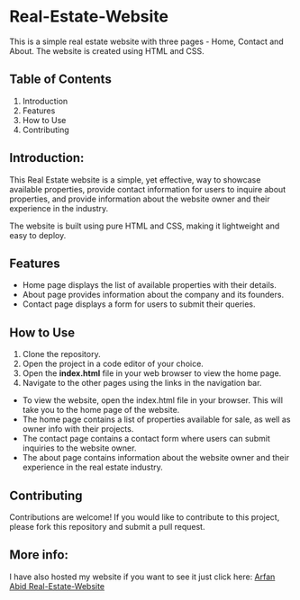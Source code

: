 # Real-Estate-Website
This is a simple real estate website with three pages - Home, Contact and About. The website is created using HTML and CSS.


## Table of Contents
1. Introduction
2. Features
2. How to Use
4. Contributing

## Introduction: 
This Real Estate website is a simple, yet effective, way to showcase available properties, provide contact information for users to inquire about properties, and provide information about the website owner and their experience in the industry.

The website is built using pure HTML and CSS, making it lightweight and easy to deploy.

## Features
- Home page displays the list of available properties with their details.
- About page provides information about the company and its founders.
- Contact page displays a form for users to submit their queries.

## How to Use
1. Clone the repository.
2. Open the project in a code editor of your choice.
3. Open the **index.html** file in your web browser to view the home page.
4. Navigate to the other pages using the links in the navigation bar.


- To view the website, open the index.html file in your browser. This will take you to the home page of the website.
- The home page contains a list of properties available for sale, as well as owner info with their projects.
- The contact page contains a contact form where users can submit inquiries to the website owner.
- The about page contains information about the website owner and their experience in the real estate industry.

## Contributing
Contributions are welcome! If you would like to contribute to this project, please fork this repository and submit a pull request.


## More info:

I have also hosted my website if you want to see it just click here: [Arfan Abid Real-Estate-Website](https://latif-real-estate.000webhostapp.com/)


